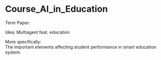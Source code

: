 # Course_AI_in_Education


Term Paper:  

Idea: Multiagent feat. education

More specifically:  
The important elements affecting student performance in smart education system.
